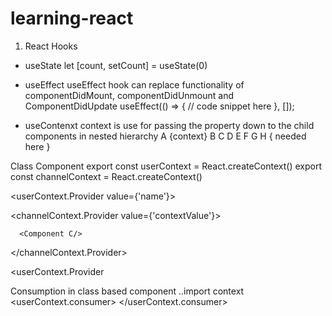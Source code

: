 # learning-react
1. React Hooks 
*  useState
   let [count, setCount] = useState(0)
   
* useEffect
  useEffect hook can replace functionality of componentDidMount, componentDidUnmount and ComponentDidUpdate 
useEffect(() => {
  // code snippet here
}, [<dependancies>]);

* useContenxt
context is use for passing the property down to the child components in nested hierarchy
        A  {context} 
B       C       D 
E       F       G 
                H { needed here } 
                
Class Component
export const userContext = React.createContext()
export const channelContext = React.createContext()

<userContext.Provider value={'name'}> 

   <channelContext.Provider value={'contextValue'}>
   
      <Component C/>
      
   </channelContext.Provider>
   
<userContext.Provider

Consumption in class based component
..import context 
<userContext.consumer>
   <Component F>
</userContext.consumer>
